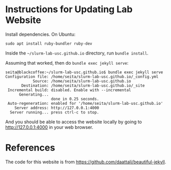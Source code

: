 # Instructions for Updating Lab Website

Install dependencies. On Ubuntu:

```
sudo apt install ruby-bundler ruby-dev
```

Inside the `~/slurm-lab-usc.github.io` directory, run `bundle install`.

Assuming that worked, then do `bundle exec jekyll serve`:

```
seita@blackcoffee:~/slurm-lab-usc.github.io$ bundle exec jekyll serve
Configuration file: /home/seita/slurm-lab-usc.github.io/_config.yml
            Source: /home/seita/slurm-lab-usc.github.io
       Destination: /home/seita/slurm-lab-usc.github.io/_site
 Incremental build: disabled. Enable with --incremental
      Generating... 
                    done in 0.25 seconds.
 Auto-regeneration: enabled for '/home/seita/slurm-lab-usc.github.io'
    Server address: http://127.0.0.1:4000
  Server running... press ctrl-c to stop.
```

And you should be able to access the website locally by going to
http://127.0.0.1:4000 in your web browser.


# References

The code for this website is from https://github.com/daattali/beautiful-jekyll.
